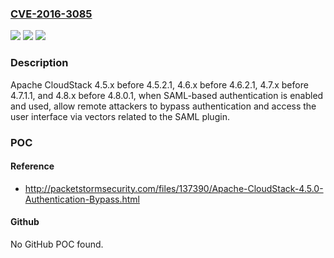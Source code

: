 ### [CVE-2016-3085](https://cve.mitre.org/cgi-bin/cvename.cgi?name=CVE-2016-3085)
![](https://img.shields.io/static/v1?label=Product&message=n%2Fa&color=blue)
![](https://img.shields.io/static/v1?label=Version&message=n%2Fa&color=blue)
![](https://img.shields.io/static/v1?label=Vulnerability&message=n%2Fa&color=brighgreen)

### Description

Apache CloudStack 4.5.x before 4.5.2.1, 4.6.x before 4.6.2.1, 4.7.x before 4.7.1.1, and 4.8.x before 4.8.0.1, when SAML-based authentication is enabled and used, allow remote attackers to bypass authentication and access the user interface via vectors related to the SAML plugin.

### POC

#### Reference
- http://packetstormsecurity.com/files/137390/Apache-CloudStack-4.5.0-Authentication-Bypass.html

#### Github
No GitHub POC found.

